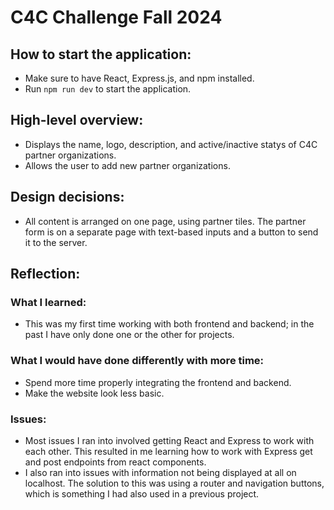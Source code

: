 # C4C Challenge Fall 2024

## How to start the application:
- Make sure to have React, Express.js, and npm installed.
- Run `npm run dev` to start the application.

## High-level overview:
- Displays the name, logo, description, and active/inactive statys of C4C partner organizations.
- Allows the user to add new partner organizations.

## Design decisions:
- All content is arranged on one page, using partner tiles. The partner form is on a separate page with text-based inputs and a button to send it to the server.

## Reflection:
### What I learned:
- This was my first time working with both frontend and backend; in the past I have only done one or the other for projects.
### What I would have done differently with more time:
- Spend more time properly integrating the frontend and backend.
- Make the website look less basic.
### Issues:
- Most issues I ran into involved getting React and Express to work with each other. This resulted in me learning how to work with Express get and post endpoints from react components.
- I also ran into issues with information not being displayed at all on localhost. The solution to this was using a router and navigation buttons, which is something I had also used in a previous project.